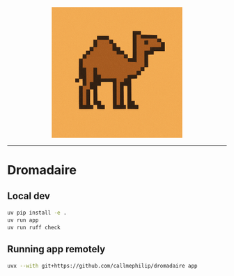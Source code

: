 
<div style="text-align:center;">
  <img src="dromadaire.png" width="300"/>
</div>

---

# Dromadaire

## Local dev

```bash
uv pip install -e .
uv run app
uv run ruff check
```

## Running app remotely

```bash
uvx --with git+https://github.com/callmephilip/dromadaire app
```
